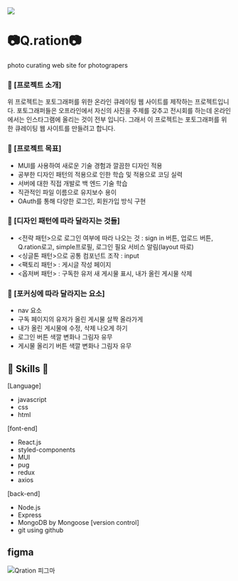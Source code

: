 <img src="https://capsule-render.vercel.app/api?type=waving&color=BDBDC8&height=150&section=header" />

# :camera:Q.ration:camera:
photo curating web site for photograpers

### :closed_book: [프로젝트 소개]
위 프로젝트는 포토그래퍼를 위한 온라인 큐레이팅 웹 사이트를 제작하는 프로젝트입니다.
포토그래퍼들은 오프라인에서 자신의 사진을 주제를 갖추고 전시회를 하는데 온라인에서는 인스타그램에 올리는 것이 전부 입니다. 그래서 이 프로젝트는 포토그래퍼를 위한 큐레이팅 웹 사이트를 만들려고 합니다.

### :green_book: [프로젝트 목표]
 - MUI를 사용하여 새로운 기술 경험과 깔끔한 디자인 적용
 - 공부한 디자인 패턴의 적용으로 인한 학습 및 적용으로 코딩 실력
 - 서버에 대한 직접 개발로 백 엔드 기술 학습
 - 직관적인 파일 이름으로 유지보수 용이
 - OAuth를 통해 다양한 로그인, 회원가입 방식 구현

### :blue_book: [디자인 패턴에 따라 달라지는 것들]
 - <전략 패턴>으로 로그인 여부에 따라 나오는 것 : sign in 버튼, 업로드 버튼, Q.ration로고, simple프로필, 로그인 필요 서비스 알림(layout 따로)
 - <싱글톤 패턴>으로 공통 컴포넌트 조작 : input
 - <팩토리 패턴> : 게시글 작성 페이지 
 - <옵저버 패턴> : 구독한 유저 새 게시물 표시, 내가 올린 게시물 삭제

### :orange_book: [포커싱에 따라 달라지는 요소]
 - nav 요소
 - 구독 페이지의 유저가 올린 게시물 살짝 올라가게
 - 내가 올린 게시물에 수정, 삭제 나오게 하기
 - 로그인 버튼 색깔 변화나 그림자 유무
 - 게시물 올리기 버튼 색깔 변화나 그림자 유무

## :gem: Skills :gem:
 [Language]
  - javascript
  - css
  - html

 [font-end]
  - React.js
  - styled-components
  - MUI
  - pug
  - redux
  - axios

 [back-end]
  - Node.js
  - Express
  - MongoDB by Mongoose
 [version control]
  - git using github 

## figma
![Qration 피그마](https://github.com/TFVO11/Q.ration/assets/104477705/ad5417e8-bf32-49e1-b548-d3268ccb64e5)

